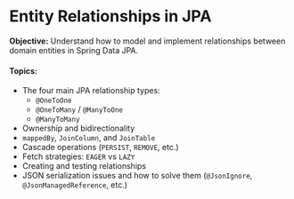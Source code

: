 # Entity Relationships in JPA

**Objective:** Understand how to model and implement relationships between domain entities in Spring Data JPA.

#### Topics:

* The four main JPA relationship types:
  * `@OneToOne`
  * `@OneToMany` / `@ManyToOne`
  * `@ManyToMany`
* Ownership and bidirectionality
* `mappedBy`, `JoinColumn`, and `JoinTable`
* Cascade operations (`PERSIST`, `REMOVE`, etc.)
* Fetch strategies: `EAGER` vs `LAZY`
* Creating and testing relationships
* JSON serialization issues and how to solve them (`@JsonIgnore`, `@JsonManagedReference`, etc.)

